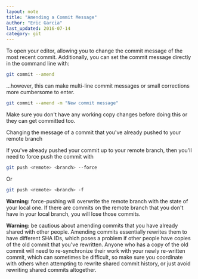 ```yaml
---
layout: note
title: "Amending a Commit Message"
author: "Eric Garcia"
last_updated: 2016-07-14
category: git
---
```


To open your editor, allowing you to change the commit message of the most recent commit. Additionally, you can set the commit message directly in the command line with:

```bash
git commit --amend
```

…however, this can make multi-line commit messages or small corrections more cumbersome to enter.

```bash
git commit --amend -m "New commit message"
```

Make sure you don't have any working copy changes before doing this or they can get committed too.

Changing the message of a commit that you've already pushed to your remote branch

If you've already pushed your commit up to your remote branch, then you'll need to force push the commit with

```bash
git push <remote> <branch> --force
```

Or

```bash
git push <remote> <branch> -f
```
**Warning:** force-pushing will overwrite the remote branch with the state of your local one. If there are commits on the remote branch that you don't have in your local branch, you will lose those commits.

**Warning:** be cautious about amending commits that you have already shared with other people. Amending commits essentially rewrites them to have different SHA IDs, which poses a problem if other people have copies of the old commit that you've rewritten. Anyone who has a copy of the old commit will need to re-synchronize their work with your newly re-written commit, which can sometimes be difficult, so make sure you coordinate with others when attempting to rewrite shared commit history, or just avoid rewriting shared commits altogether.


